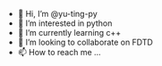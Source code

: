 - 👋 Hi, I’m @yu-ting-py
- 👀 I’m interested in python
- 🌱 I’m currently learning c++
- 💞️ I’m looking to collaborate on FDTD
- 📫 How to reach me ...

<!---
yu-ting-py/yu-ting-py is a ✨ special ✨ repository because its `README.md` (this file) appears on your GitHub profile.
You can click the Preview link to take a look at your changes.
--->
